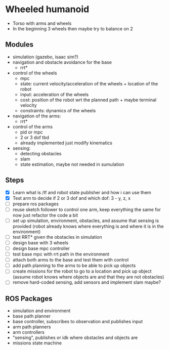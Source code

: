 # Wheeled humanoid

- Torso with arms and wheels
- In the beginning 3 wheels then maybe try to balance on 2

## Modules

- simulation (gazebo, isaac sim?)
- navigation and obstacle avoidance for the base
  - rrt*
- control of the wheels
  - mpc
  - state: current velocity/acceleration of the wheels + location of the robot
  - input: acceleration of the wheels
  - cost: position of the robot wrt the planned path + maybe terminal velocity
  - constraints: dynamics of the wheels
- navigation of the arms:
  - rrt*
- control of the arms
  - pid or mpc
  - 2 or 3 dof tbd
  - already implemented just modify kinematics
- sensing:
  - detecting obstacles
  - slam
  - state estimation, maybe not needed in sumulation

## Steps

- [x] Learn what is /tf and robot state publisher and how i can use them
- [x] Test arm to decide if 2 or 3 dof and which dof: 3 - y, z, x
- [ ] prepare ros packages
- [ ] reuse sketch follower to control one arm, keep everything the same for now just refactor the code a bit
- [ ] set up simulation, environment, obstacles, and assume that sensing is provided (robot already knows where everything is and where it is in the environment)
- [ ] test RRT* given the obstacles in simulation
- [ ] design base with 3 wheels
- [ ] design base mpc controller
- [ ] test base mpc with rrt path in the environment
- [ ] attach both arms to the base and test them with control
- [ ] add path planning to the arms to be able to pick up objects
- [ ] create missions for the robot to go to a location and pick up object (assume robot knows where objects are and that they are not obstacles)
- [ ] remove hard-coded sensing, add sensors and implement slam maybe?

## ROS Packages

- simulation and environment
- base path planner
- base controller, subscribes to observation and publishes input
- arm path planners
- arm controllers
- "sensing", publishes or idk where obstacles and objects are
- missions state machine